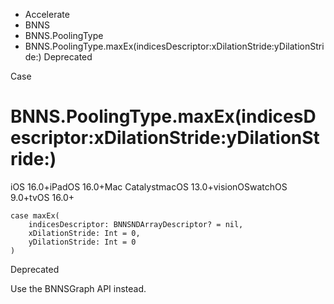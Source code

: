 

- Accelerate
- BNNS
- BNNS.PoolingType
-  BNNS.PoolingType.maxEx(indicesDescriptor:xDilationStride:yDilationStride:) Deprecated

Case

# BNNS.PoolingType.maxEx(indicesDescriptor:xDilationStride:yDilationStride:)

iOS 16.0+iPadOS 16.0+Mac CatalystmacOS 13.0+visionOSwatchOS 9.0+tvOS 16.0+

``` source
case maxEx(
    indicesDescriptor: BNNSNDArrayDescriptor? = nil,
    xDilationStride: Int = 0,
    yDilationStride: Int = 0
)
```

Deprecated

Use the BNNSGraph API instead.

